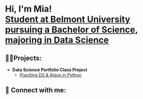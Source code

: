 <h1>Hi, I'm Mia! <br/><a href="https://github.com/Mia-Coutts">Student at Belmont University pursuing a Bachelor of Science, majoring in Data Science</a>

<h2>👨‍💻Projects:</h2>

- <b>Data Science Portfolio Class Project</b>
  - [Praciting DS & Algos in Python](https://github.com/joshmadakor1/Algorithms-Practice)

<h2> 🤳 Connect with me:</h2>

[linkedin]: https://www.linkedin.com/in/amelia-mia-coutts-388a88283/

<!--
**Mia-Coutts/Mia-Coutts** is a ✨ _special_ ✨ repository because its `README.md` (this file) appears on your GitHub profile.

Here are some ideas to get you started:

- 🔭 I’m currently working on ...
- 🌱 I’m currently learning ...
- 👯 I’m looking to collaborate on ...
- 🤔 I’m looking for help with ...
- 💬 Ask me about ...
- 📫 How to reach me: ...
- 😄 Pronouns: ...
- ⚡ Fun fact: ...
-->
